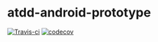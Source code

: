 # atdd-android-prototype

[![Travis-ci](https://travis-ci.com/nelsitoPuglisi/atdd-android-prototype.svg?branch=master)](https://travis-ci.com/nelsitoPuglisi/atdd-android-prototype) [![codecov](https://codecov.io/gh/nelsitoPuglisi/atdd-android-prototype/branch/master/graph/badge.svg)](https://codecov.io/gh/nelsitoPuglisi/atdd-android-prototype)

